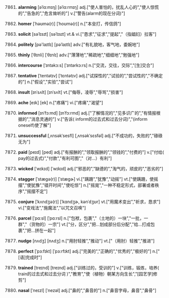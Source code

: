 7861. **alarming**
[əˈlɑ:mɪŋ]  [əˈlɑ:rmɪŋ]
adj.["使人害怕的，扰乱人心的","使人惊慌的","告急的","危言耸听的"]  v.["警告(alarm的现在分词)"]  

7862. **homer**
[ˈhəʊmə(r)]  [ˈhoʊmə(r)]
n.["本垒打，传信鸽"]  

7863. **solicit**
[səˈlɪsɪt]  [səˈlɪsɪt]
vt.& vi.["恳求","征求","提起","（指娼妇）拉客"]  

7864. **politely**
[pə'laɪtlɪ]  [pəˈlaɪtlɪ]
adv.["有礼貌地，客气地，委婉地"]  

7865. **thinly**
[ˈθɪnli]  [ˈθɪnlɪ]
adv.["薄薄地","稀疏地","细细地","勉强地"]  

7866. **intercourse**
[ˈɪntəkɔ:s]  [ˈɪntərkɔ:rs]
n.["交流，交往，交际","[生]交合"]  

7867. **tentative**
[ˈtentətɪv]  [ˈtɛntətɪv]
adj.["试探性的","试验的","尝试性的","不确定的"]  n.["假设","实验","尝试"]  

7868. **insult**
[ɪnˈsʌlt]  [ɪnˈsʌlt]
vt.["侮辱，凌辱","辱骂","损害"]  

7869. **ache**
[eɪk]  [ek]
n.["疼痛"]  vi.["疼痛","渴望"]  

7870. **informed**
[ɪnˈfɔ:md]  [ɪnˈfɔ:rmd]
adj.["了解情况的","见多识广的","有情报根据的","消息灵通的"]  v.["告诉( inform的过去式和过去分词)","(inform oneself)使了解"]  

7871. **unsuccessful**
[ˌʌnsəkˈsesfl]  [ˌʌnsəkˈsɛsfəl]
adj.["不成功的，失败的","碌碌无为"]  

7872. **paid**
[peɪd]  [ped]
adj.["有报酬的","领取报酬的","领钱的","付费的"]  v.["付给( pay的过去式)","付款","有利可图","（对…）有利"]  

7873. **wicked**
[ˈwɪkɪd]  [ˈwɪkɪd]
adj.["邪恶的","缺德的","淘气的，顽皮的","恶劣的"]  

7874. **stagger**
[ˈstægə(r)]  [ˈstæɡɚ]
vi.["蹒跚","犹豫","动摇"]  vt.["使蹒跚，使摇摆","使犹豫","错开时间","使吃惊"]  n.["摇晃","一种不稳定形式，部署或者秩序","摇摆不定"]  

7875. **conjure**
[ˈkʌndʒə(r)]  [ˈkɑndʒɚ, kənˈdʒʊr]
vt.["用魔术变出","祈求，恳求"]  vi.["变戏法","施魔法","以咒文召唤"]  

7876. **parcel**
[ˈpɑ:sl]  [ˈpɑ:rsl]
n.["包袱，包裹","（土地的）一块","一批，一群","（货物的）一宗"]  vt.["分，区分","把…划成部分后分配","给…打成包裹","把…拼在一起"]  

7877. **nudge**
[nʌdʒ]  [nʌdʒ]
n.["用肘轻推","推动"]  vt.["（用肘）轻推","推进"]  

7878. **perfect**
[ˈpɜ:fɪkt]  [ˈpɜ:rfɪkt]
adj.["完美的","正确的","优秀的","极好的"]  n.["[语]完成时"]  

7879. **trained**
[treɪnd]  [treɪnd]
adj.["训练过的，受训的"]  v.["训练，锻炼，培养( train的过去式和过去分词 )","教育","使（植物）朝某方向生长","[园艺学]修剪"]  

7880. **nasal**
[ˈneɪzl]  [ˈnezəl]
adj.["鼻的","鼻音的"]  n.["鼻音字母，鼻音","鼻骨"]  

